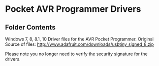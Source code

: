 
Pocket AVR Programmer Drivers
=============================

Folder Contents
-------------------
Windows 7, 8, 8.1, 10 Driver files for the AVR Pocket Programmer. Original Source of files: http://www.adafruit.com/downloads/usbtiny_signed_8.zip

Please note you no longer need to verify the security signature for the drivers.


